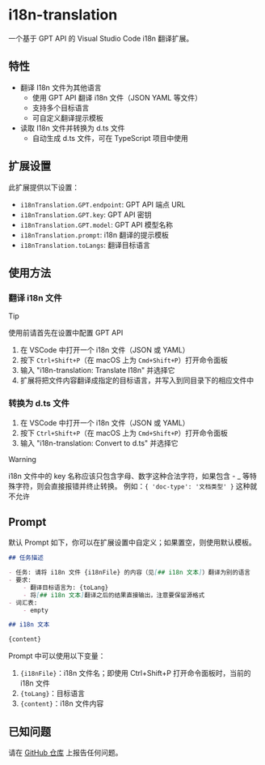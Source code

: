 # i18n-translation

一个基于 GPT API 的 Visual Studio Code i18n 翻译扩展。

## 特性

- 翻译 I18n 文件为其他语言
  - 使用 GPT API 翻译 i18n 文件（JSON YAML 等文件）
  - 支持多个目标语言
  - 可自定义翻译提示模板
- 读取 I18n 文件并转换为 d.ts 文件
  - 自动生成 d.ts 文件，可在 TypeScript 项目中使用

## 扩展设置

此扩展提供以下设置：

* `i18nTranslation.GPT.endpoint`: GPT API 端点 URL
* `i18nTranslation.GPT.key`: GPT API 密钥
* `i18nTranslation.GPT.model`: GPT API 模型名称
* `i18nTranslation.prompt`: i18n 翻译的提示模板
* `i18nTranslation.toLangs`: 翻译目标语言

## 使用方法


### 翻译 i18n 文件

> [!TIP]
> 使用前请首先在设置中配置 GPT API

1. 在 VSCode 中打开一个 i18n 文件（JSON 或 YAML）
2. 按下 `Ctrl+Shift+P`（在 macOS 上为 `Cmd+Shift+P`）打开命令面板
3. 输入 "i18n-translation: Translate I18n" 并选择它
4. 扩展将把文件内容翻译成指定的目标语言，并写入到同目录下的相应文件中
  <!-- - 如果有文本内容被选中，那么会只翻译选中部分的文本
  - 如果没有文本内容被选中，那么会翻译整个文件内容 -->

### 转换为 d.ts 文件

1. 在 VSCode 中打开一个 i18n 文件（JSON 或 YAML）
2. 按下 `Ctrl+Shift+P`（在 macOS 上为 `Cmd+Shift+P`）打开命令面板
3. 输入 "i18n-translation: Convert to d.ts" 并选择它

> [!WARNING]
> i18n 文件中的 key 名称应该只包含字母、数字这种合法字符，如果包含 - _ 等特殊字符，则会直接报错并终止转换。
> 例如：`{ 'doc-type': '文档类型' }` 这种就不允许

## Prompt

默认 Prompt 如下，你可以在扩展设置中自定义；如果置空，则使用默认模板。

```md
## 任务描述

- 任务: 请将 i18n 文件 {i18nFile} 的内容（见[## i18n 文本]）翻译为别的语言
- 要求: 
    - 翻译目标语言为: {toLang}
    - 将[## i18n 文本]翻译之后的结果直接输出，注意要保留源格式
- 词汇表:
    - empty

## i18n 文本

{content}
```

Prompt 中可以使用以下变量：

1. `{i18nFile}`：i18n 文件名；即使用 Ctrl+Shift+P 打开命令面板时，当前的 i18n 文件
2. `{toLang}`：目标语言
3. `{content}`：i18n 文件内容

## 已知问题

请在 [GitHub 仓库](https://github.com/yourusername/i18n-translation/issues) 上报告任何问题。

